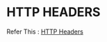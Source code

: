# HTTP HEADERS 

Refer This : [HTTP Headers](https://developer.mozilla.org/en-US/docs/Web/HTTP/Headers) 
